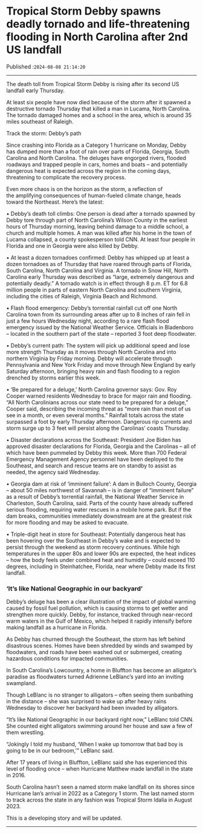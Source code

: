# Tropical Storm Debby spawns deadly tornado and life-threatening flooding in North Carolina after 2nd US landfall

Published :`2024-08-08 21:14:20`

---

The death toll from Tropical Storm Debby is rising after its second US landfall early Thursday.

At least six people have now died because of the storm after it spawned a destructive tornado Thursday that killed a man in Lucama, North Carolina. The tornado damaged homes and a school in the area, which is around 35 miles southeast of Raleigh.

Track the storm: Debby’s path

Since crashing into Florida as a Category 1 hurricane on Monday, Debby has dumped more than a foot of rain over parts of Florida, Georgia, South Carolina and North Carolina. The deluges have engorged rivers, flooded roadways and trapped people in cars, homes and boats – and potentially dangerous heat is expected across the region in the coming days, threatening to complicate the recovery process.

Even more chaos is on the horizon as the storm, a reflection of the amplifying consequences of human-fueled climate change, heads toward the Northeast. Here’s the latest:

• Debby’s death toll climbs: One person is dead after a tornado spawned by Debby tore through part of North Carolina’s Wilson County in the earliest hours of Thursday morning, leaving behind damage to a middle school, a church and multiple homes. A man was killed after his home in the town of Lucama collapsed, a county spokesperson told CNN. At least four people in Florida and one in Georgia were also killed by Debby.

• At least a dozen tornadoes confirmed: Debby has whipped up at least a dozen tornadoes as of Thursday that have roared through parts of Florida, South Carolina, North Carolina and Virginia. A tornado in Snow Hill, North Carolina early Thursday was described as “large, extremely dangerous and potentially deadly.” A tornado watch is in effect through 8 p.m. ET for 6.8 million people in parts of eastern North Carolina and southern Virginia, including the cities of Raleigh, Virginia Beach and Richmond.

• Flash flood emergency: Debby’s torrential rainfall cut off one North Carolina town from its surrounding areas after up to 8 inches of rain fell in just a few hours Wednesday night, according to a rare flash flood emergency issued by the National Weather Service. Officials in Bladenboro – located in the southern part of the state – reported 3 foot deep floodwater.

• Debby’s current path: The system will pick up additional speed and lose more  strength Thursday as it moves through North Carolina and into northern Virginia by Friday morning. Debby will accelerate through Pennsylvania and New York Friday and move through New England by early Saturday afternoon, bringing heavy rain and flash flooding to a region drenched by storms earlier this week.

• ‘Be prepared for a deluge,’ North Carolina governor says: Gov. Roy Cooper warned residents Wednesday to brace for major rain and flooding. “All North Carolinians across our state need to be prepared for a deluge,” Cooper said, describing the incoming threat as “more rain than most of us see in a month, or even several months.” Rainfall totals across the state surpassed a foot by early Thursday afternoon. Dangerous rip currents and storm surge up to 3 feet will persist along the Carolinas’ coasts Thursday.

• Disaster declarations across the Southeast: President Joe Biden has approved disaster declarations for Florida, Georgia and the Carolinas – all of which have been pummeled by Debby this week. More than 700 Federal Emergency Management Agency personnel have been deployed to the Southeast, and search and rescue teams are on standby to assist as needed, the agency said Wednesday.

• Georgia dam at risk of ‘imminent failure’: A dam in Bulloch County, Georgia – about 50 miles northwest of Savannah – is in danger of “imminent failure” as a result of Debby’s torrential rainfall, the National Weather Service in Charleston, South Carolina, said. Parts of the county have already suffered serious flooding, requiring water rescues in a mobile home park. But if the dam breaks, communities immediately downstream are at the greatest risk for more flooding and may be asked to evacuate.

• Triple-digit heat in store for Southeast: Potentially dangerous heat has been hovering over the Southeast in Debby’s wake and is expected to persist through the weekend as storm recovery continues. While high temperatures in the upper 80s and lower 90s are expected, the heat indices – how the body feels under combined heat and humidity – could exceed 110 degrees, including in Steinhatchee, Florida, near where Debby made its first landfall.

### ‘It’s like National Geographic in our backyard’

Debby’s deluge has been a clear illustration of the impact of global warming caused by fossil fuel pollution, which is causing storms to get wetter and strengthen more quickly. Debby, for instance, tracked through near-record warm waters in the Gulf of Mexico, which helped it rapidly intensify before making landfall as a hurricane in Florida.

As Debby has churned through the Southeast, the storm has left behind disastrous scenes. Homes have been shredded by winds and swamped by floodwaters, and roads have been washed out or submerged, creating hazardous conditions for impacted communities.

In South Carolina’s Lowcountry, a home in Bluffton has become an alligator’s paradise as floodwaters turned Adrienne LeBlanc’s yard into an inviting swampland.

Though LeBlanc is no stranger to alligators – often seeing them sunbathing in the distance – she was surprised to wake up after heavy rains Wednesday to discover her backyard had been invaded by alligators.

“It’s like National Geographic in our backyard right now,” LeBlanc told CNN. She counted eight alligators swimming around her house and saw a few of them wrestling.

“Jokingly I told my husband, ‘When I wake up tomorrow that bad boy is going to be in our bedroom,’” LeBlanc said.

After 17 years of living in Bluffton, LeBlanc said she has experienced this level of flooding once – when Hurricane Matthew made landfall in the state in 2016.

South Carolina hasn’t seen a named storm make landfall on its shores since Hurricane Ian’s arrival in 2022 as a Category 1 storm. The last named storm to track across the state in any fashion was Tropical Storm Idalia in August 2023.

This is a developing story and will be updated.

---

